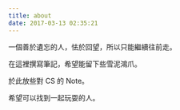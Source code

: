 ```yaml
---
title: about
date: 2017-03-13 02:35:21
---
```


一個善於遺忘的人，怯於回望，所以只能繼續往前走。

在這裡撰寫筆記，希望能留下些雪泥鴻爪。

於此放些對 CS 的 Note。

希望可以找到一起玩耍的人。
